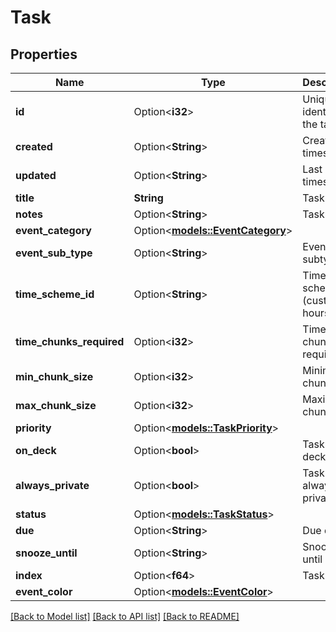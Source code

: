 # Task

## Properties

Name | Type | Description | Notes
------------ | ------------- | ------------- | -------------
**id** | Option<**i32**> | Unique identifier of the task | [optional]
**created** | Option<**String**> | Creation timestamp | [optional]
**updated** | Option<**String**> | Last update timestamp | [optional]
**title** | **String** | Task title | 
**notes** | Option<**String**> | Task notes | [optional]
**event_category** | Option<[**models::EventCategory**](EventCategory.md)> |  | [optional]
**event_sub_type** | Option<**String**> | Event subtype | [optional]
**time_scheme_id** | Option<**String**> | Time scheme ID (custom hours) | [optional]
**time_chunks_required** | Option<**i32**> | Time chunks required | [optional]
**min_chunk_size** | Option<**i32**> | Minimum chunk size | [optional]
**max_chunk_size** | Option<**i32**> | Maximum chunk size | [optional]
**priority** | Option<[**models::TaskPriority**](TaskPriority.md)> |  | [optional]
**on_deck** | Option<**bool**> | Task is on deck | [optional]
**always_private** | Option<**bool**> | Task is always private | [optional]
**status** | Option<[**models::TaskStatus**](TaskStatus.md)> |  | [optional]
**due** | Option<**String**> | Due date | [optional]
**snooze_until** | Option<**String**> | Snooze until date | [optional]
**index** | Option<**f64**> | Task index | [optional]
**event_color** | Option<[**models::EventColor**](EventColor.md)> |  | [optional]

[[Back to Model list]](../README.md#documentation-for-models) [[Back to API list]](../README.md#documentation-for-api-endpoints) [[Back to README]](../README.md)


